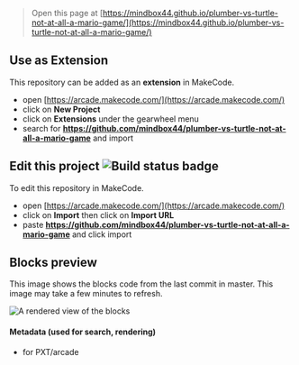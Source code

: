  


> Open this page at [https://mindbox44.github.io/plumber-vs-turtle-not-at-all-a-mario-game/](https://mindbox44.github.io/plumber-vs-turtle-not-at-all-a-mario-game/)

## Use as Extension

This repository can be added as an **extension** in MakeCode.

* open [https://arcade.makecode.com/](https://arcade.makecode.com/)
* click on **New Project**
* click on **Extensions** under the gearwheel menu
* search for **https://github.com/mindbox44/plumber-vs-turtle-not-at-all-a-mario-game** and import

## Edit this project ![Build status badge](https://github.com/mindbox44/plumber-vs-turtle-not-at-all-a-mario-game/workflows/MakeCode/badge.svg)

To edit this repository in MakeCode.

* open [https://arcade.makecode.com/](https://arcade.makecode.com/)
* click on **Import** then click on **Import URL**
* paste **https://github.com/mindbox44/plumber-vs-turtle-not-at-all-a-mario-game** and click import

## Blocks preview

This image shows the blocks code from the last commit in master.
This image may take a few minutes to refresh.

![A rendered view of the blocks](https://github.com/mindbox44/plumber-vs-turtle-not-at-all-a-mario-game/raw/master/.github/makecode/blocks.png)

#### Metadata (used for search, rendering)

* for PXT/arcade
<script src="https://makecode.com/gh-pages-embed.js"></script><script>makeCodeRender("{{ site.makecode.home_url }}", "{{ site.github.owner_name }}/{{ site.github.repository_name }}");</script>
